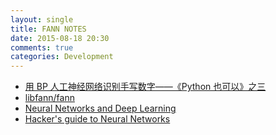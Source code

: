 ```yaml
---
layout: single
title: FANN NOTES
date: 2015-08-18 20:30
comments: true
categories: Development
---
```



* [用 BP 人工神经网络识别手写数字——《Python 也可以》之三 ](http://pythonic.zoomquiet.io/data/20120202112907/index.html)
* [libfann/fann](https://github.com/libfann/fann)
* [Neural Networks and Deep Learning](http://neuralnetworksanddeeplearning.com/index.html)
* [Hacker's guide to Neural Networks](http://karpathy.github.io/neuralnets/)